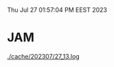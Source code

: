 Thu Jul 27 01:57:04 PM EEST 2023
# JAM
<a href='./cache/202307/27_13.log'>./cache/202307/27_13.log</a>
